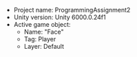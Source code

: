 <!-- UNITY CODE ASSIST INSTRUCTIONS START -->
- Project name: ProgrammingAssignment2
- Unity version: Unity 6000.0.24f1
- Active game object:
  - Name: "Face"
  - Tag: Player
  - Layer: Default
<!-- UNITY CODE ASSIST INSTRUCTIONS END -->